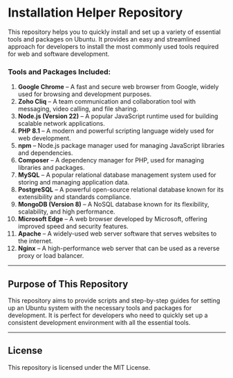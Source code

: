 # Installation Helper Repository

This repository helps you to quickly install and set up a variety of essential tools and packages on Ubuntu. It provides an easy and streamlined approach for developers to install the most commonly used tools required for web and software development.

### Tools and Packages Included:
1. **Google Chrome** – A fast and secure web browser from Google, widely used for browsing and development purposes.
2. **Zoho Cliq** – A team communication and collaboration tool with messaging, video calling, and file sharing.
3. **Node.js (Version 22)** – A popular JavaScript runtime used for building scalable network applications.
4. **PHP 8.1** – A modern and powerful scripting language widely used for web development.
5. **npm** – Node.js package manager used for managing JavaScript libraries and dependencies.
6. **Composer** – A dependency manager for PHP, used for managing libraries and packages.
7. **MySQL** – A popular relational database management system used for storing and managing application data.
8. **PostgreSQL** – A powerful open-source relational database known for its extensibility and standards compliance.
9. **MongoDB (Version 8)** – A NoSQL database known for its flexibility, scalability, and high performance.
10. **Microsoft Edge** – A web browser developed by Microsoft, offering improved speed and security features.
11. **Apache** – A widely-used web server software that serves websites to the internet.
12. **Nginx** – A high-performance web server that can be used as a reverse proxy or load balancer.

---

## Purpose of This Repository

This repository aims to provide scripts and step-by-step guides for setting up an Ubuntu system with the necessary tools and packages for development. It is perfect for developers who need to quickly set up a consistent development environment with all the essential tools.

---

## License

This repository is licensed under the MIT License.

